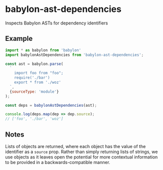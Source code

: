 # babylon-ast-dependencies

Inspects Babylon ASTs for dependency identifiers

## Example

```js
import * as babylon from 'babylon'
import babylonAstDependencies from 'babylon-ast-dependencies';

const ast = babylon.parse(
  `
    import foo from "foo";
    require('./bar')
    export * from './woz'
  `,
  {sourceType: 'module'}
);

const deps = babylonAstDependencies(ast);

console.log(deps.map(dep => dep.source);
// ['foo', './bar', 'woz']
```

## Notes

Lists of objects are returned, where each object has the value
of the identifier as a `source` prop. Rather than simply returning
lists of strings, we use objects as it leaves open the potential
for more contextual information to be provided in a
backwards-compatible manner.